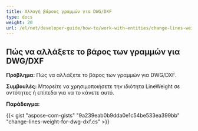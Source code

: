 ```yaml
---
title: Αλλαγή βάρους γραμμών για DWG/DXF
type: docs
weight: 20
url: /el/net/developer-guide/how-to/work-with-entities/change-lines-weight-for-dwg-dxf/
---
```


## **Πώς να αλλάξετε το βάρος των γραμμών για DWG/DXF**

**Πρόβλημα:** Πώς να αλλάξετε το βάρος των γραμμών για DWG/DXF.

**Συμβουλές:** Μπορείτε να χρησιμοποιήσετε την ιδιότητα LineWeight σε οντότητες ή επίπεδα για να το κάνετε αυτό.

**Παράδειγμα:**

{{< gist "aspose-com-gists" "9a239eab0b9dda0e1c54be533ea399bb" "change-lines-weight-for-dwg-dxf.cs" >}}
